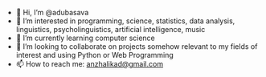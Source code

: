 - 👋 Hi, I’m @adubasava
- 👀 I’m interested in programming, science, statistics, data analysis, linguistics, psycholinguistics, artificial intelligence, music
- 🌱 I’m currently learning computer science
- 💞️ I’m looking to collaborate on projects somehow relevant to my fields of interest and using Python or Web Programming
- 📫 How to reach me: anzhalikad@gmail.com

<!---
adubasava/adubasava is a ✨ special ✨ repository because its `README.md` (this file) appears on your GitHub profile.
You can click the Preview link to take a look at your changes.
--->

